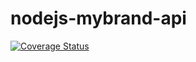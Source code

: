 # nodejs-mybrand-api
[![Coverage Status](https://coveralls.io/repos/github/masterchief-00/nodejs-mybrand-api/badge.png?branch=develop)](https://coveralls.io/github/masterchief-00/nodejs-mybrand-api?branch=develop)
